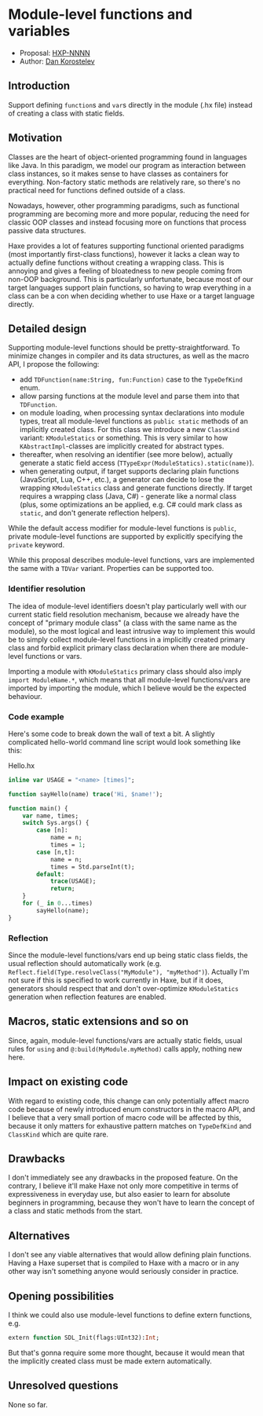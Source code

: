 # Module-level functions and variables

* Proposal: [HXP-NNNN](NNNN-module-level-funcs.md)
* Author: [Dan Korostelev](https://github.com/nadako)

## Introduction

Support defining `function`s and `var`s directly in the module (.hx file) instead of creating a class with static fields.

## Motivation

Classes are the heart of object-oriented programming found in languages like Java. In this paradigm, we model our program as interaction between class instances, so it makes sense to have classes as containers for everything. Non-factory static methods are relatively rare, so there's no practical need for functions defined outside of a class.

Nowadays, however, other programming paradigms, such as functional programming are becoming more and more popular, reducing the need for classic OOP classes and instead focusing more on functions that process passive data structures.

Haxe provides a lot of features supporting functional oriented paradigms (most importantly first-class functions), however it lacks a clean way to actually define functions without creating a wrapping class. This is annoying and gives a feeling of bloatedness to new people coming from non-OOP background. This is particularly unfortunate, because most of our target languages support plain functions, so having to wrap everything in a class can be a con when deciding whether to use Haxe or a target language directly.

## Detailed design

Supporting module-level functions should be pretty-straightforward. To minimize changes in compiler and its data structures, as well as the macro API, I propose the following:

 * add `TDFunction(name:String, fun:Function)` case to the `TypeDefKind` enum.
 * allow parsing functions at the module level and parse them into that `TDFunction`.
 * on module loading, when processing syntax declarations into module types, treat all module-level functions as `public static` methods of an implicitly created class. For this class we introduce a new `ClassKind` variant: `KModuleStatics` or something. This is very similar to how `KAbstractImpl`-classes are implicitly created for abstract types.
 * thereafter, when resolving an identifier (see more below), actually generate a static field access (`TTypeExpr(ModuleStatics).static(name)`).
 * when generating output, if target supports declaring plain functions (JavaScript, Lua, C++, etc.), a generator can decide to lose the wrapping `KModuleStatics` class and generate functions directly. If target requires a wrapping class (Java, C#) - generate like a normal class (plus, some optimizations an be applied, e.g. C# could mark class as `static`, and don't generate reflection helpers).

While the default access modifier for module-level functions is `public`, private module-level functions are supported by explicitly specifying the `private` keyword.

While this proposal describes module-level functions, vars are implemented the same with a `TDVar` variant. Properties can be supported too.

### Identifier resolution

The idea of module-level identifiers doesn't play particularly well with our current static field resolution mechanism, because we already have the concept of "primary module class" (a class with the same name as the module), so the most logical and least intrusive way to implement this would be to simply collect module-level functions in a implicitly created primary class and forbid explicit primary class declaration when there are module-level functions or vars.

Importing a module with `KModuleStatics` primary class should also imply `import ModuleName.*`, which means that all module-level functions/vars are imported by importing the module, which I believe would be the expected behaviour.

### Code example

Here's some code to break down the wall of text a bit. A slightly complicated hello-world command line script would look something like this:

Hello.hx
```haxe
inline var USAGE = "<name> [times]";

function sayHello(name) trace('Hi, $name!');

function main() {
    var name, times;
    switch Sys.args() {
        case [n]:
            name = n;
            times = 1;
        case [n,t]:
            name = n;
            times = Std.parseInt(t);
        default:
            trace(USAGE);
            return;
    }
    for (_ in 0...times)
        sayHello(name);
}
```

### Reflection

Since the module-level functions/vars end up being static class fields, the usual reflection should automatically work (e.g. `Reflect.field(Type.resolveClass("MyModule"), "myMethod")`). Actually I'm not sure if this is specified to work currently in Haxe, but if it does, generators should respect that and don't over-optimize `KModuleStatics` generation when reflection features are enabled.

## Macros, static extensions and so on

Since, again, module-level functions/vars are actually static fields, usual rules for `using` and `@:build(MyModule.myMethod)` calls apply, nothing new here.

## Impact on existing code

With regard to existing code, this change can only potentially affect macro code because of newly introduced enum constructors in the macro API, and I believe that a very small portion of macro code will be affected by this, because it only matters for exhaustive pattern matches on `TypeDefKind` and `ClassKind` which are quite rare.

## Drawbacks

I don't immediately see any drawbacks in the proposed feature. On the contrary, I believe it'll make Haxe not only more competitive in terms of expressiveness in everyday use, but also easier to learn for absolute beginners in programming, because they won't have to learn the concept of a class and static methods from the start.

## Alternatives

I don't see any viable alternatives that would allow defining plain functions. Having a Haxe superset that is compiled to Haxe with a macro or in any other way isn't something anyone would seriously consider in practice.

## Opening possibilities

I think we could also use module-level functions to define extern functions, e.g.
```haxe
extern function SDL_Init(flags:UInt32):Int;
````

But that's gonna require some more thought, because it would mean that the implicitly created class must be made extern automatically.

## Unresolved questions

None so far.
